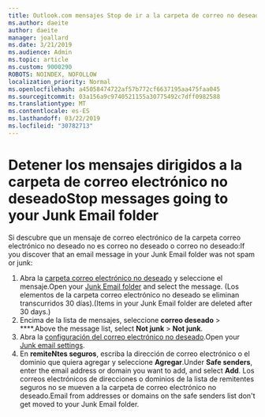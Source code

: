```yaml
---
title: Outlook.com mensajes Stop de ir a la carpeta de correo no deseado
ms.author: daeite
author: daeite
manager: joallard
ms.date: 3/21/2019
ms.audience: Admin
ms.topic: article
ms.custom: 9000290
ROBOTS: NOINDEX, NOFOLLOW
localization_priority: Normal
ms.openlocfilehash: a45058474722af57b772cf6637195aa475faa045
ms.sourcegitcommit: 03a156a9c9740521155a30775492c7dff0982588
ms.translationtype: MT
ms.contentlocale: es-ES
ms.lasthandoff: 03/22/2019
ms.locfileid: "30782713"
---
```

# <a name="stop-messages-going-to-your-junk-email-folder"></a><span data-ttu-id="9e9d0-102">Detener los mensajes dirigidos a la carpeta de correo electrónico no deseado</span><span class="sxs-lookup"><span data-stu-id="9e9d0-102">Stop messages going to your Junk Email folder</span></span>

<span data-ttu-id="9e9d0-103">Si descubre que un mensaje de correo electrónico de la carpeta correo electrónico no deseado no es correo no deseado o correo no deseado:</span><span class="sxs-lookup"><span data-stu-id="9e9d0-103">If you discover that an email message in your Junk Email folder was not spam or junk:</span></span>

1. <span data-ttu-id="9e9d0-104">Abra la [carpeta correo electrónico no deseado](https://outlook.live.com/mail/junkemail) y seleccione el mensaje.</span><span class="sxs-lookup"><span data-stu-id="9e9d0-104">Open your [Junk Email folder](https://outlook.live.com/mail/junkemail) and select the message.</span></span> <span data-ttu-id="9e9d0-105">(Los elementos de la carpeta correo electrónico no deseado se eliminan transcurridos 30 días).</span><span class="sxs-lookup"><span data-stu-id="9e9d0-105">(Items in your Junk Email folder are deleted after 30 days.)</span></span>
1. <span data-ttu-id="9e9d0-106">Encima de la lista de mensajes, seleccione **correo deseado** > \*\*\*\*.</span><span class="sxs-lookup"><span data-stu-id="9e9d0-106">Above the message list, select **Not junk** > **Not junk**.</span></span>
1. <span data-ttu-id="9e9d0-107">Abra la [configuración del correo electrónico no deseado](https://go.microsoft.com/fwlink/?linkid=2035804).</span><span class="sxs-lookup"><span data-stu-id="9e9d0-107">Open your [Junk email settings](https://go.microsoft.com/fwlink/?linkid=2035804).</span></span>
1. <span data-ttu-id="9e9d0-108">En **remiteNtes seguros**, escriba la dirección de correo electrónico o el dominio que quiera agregar y seleccione **Agregar**.</span><span class="sxs-lookup"><span data-stu-id="9e9d0-108">Under **Safe senders**, enter the email address or domain you want to add, and select **Add**.</span></span> <span data-ttu-id="9e9d0-109">Los correos electrónicos de direcciones o dominios de la lista de remitentes seguros no se mueven a la carpeta de correo electrónico no deseado.</span><span class="sxs-lookup"><span data-stu-id="9e9d0-109">Email from addresses or domains on the safe senders list don't get moved to your Junk Email folder.</span></span>